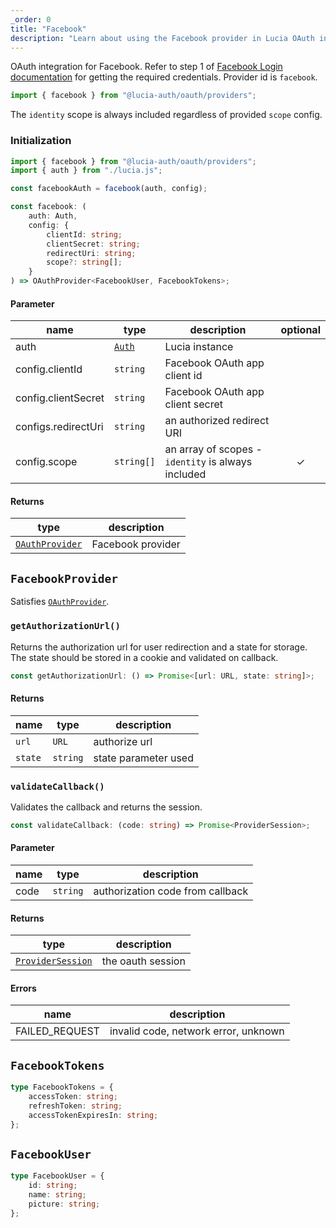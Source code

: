 ```yaml
---
_order: 0
title: "Facebook"
description: "Learn about using the Facebook provider in Lucia OAuth integration"
---
```


OAuth integration for Facebook. Refer to step 1 of [Facebook Login documentation](https://developers.facebook.com/docs/facebook-login/web) for getting the required credentials. Provider id is `facebook`.

```ts
import { facebook } from "@lucia-auth/oauth/providers";
```

The `identity` scope is always included regardless of provided `scope` config.

### Initialization

```ts
import { facebook } from "@lucia-auth/oauth/providers";
import { auth } from "./lucia.js";

const facebookAuth = facebook(auth, config);
```

```ts
const facebook: (
	auth: Auth,
	config: {
		clientId: string;
		clientSecret: string;
		redirectUri: string;
		scope?: string[];
	}
) => OAuthProvider<FacebookUser, FacebookTokens>;
```

#### Parameter

| name                | type                                 | description                                        | optional |
| ------------------- | ------------------------------------ | -------------------------------------------------- | :------: |
| auth                | [`Auth`](/reference/lucia-auth/auth) | Lucia instance                                     |          |
| config.clientId     | `string`                             | Facebook OAuth app client id                       |          |
| config.clientSecret | `string`                             | Facebook OAuth app client secret                   |          |
| configs.redirectUri | `string`                             | an authorized redirect URI                         |          |
| config.scope        | `string[]`                           | an array of scopes - `identity` is always included |    ✓     |

#### Returns

| type                                              | description       |
| ------------------------------------------------- | ----------------- |
| [`OAuthProvider`](/reference/oauth/oauthprovider) | Facebook provider |

## `FacebookProvider`

Satisfies [`OAuthProvider`](/reference/oauth/oauthprovider).

### `getAuthorizationUrl()`

Returns the authorization url for user redirection and a state for storage. The state should be stored in a cookie and validated on callback.

```ts
const getAuthorizationUrl: () => Promise<[url: URL, state: string]>;
```

#### Returns

| name    | type     | description          |
| ------- | -------- | -------------------- |
| `url`   | `URL`    | authorize url        |
| `state` | `string` | state parameter used |

### `validateCallback()`

Validates the callback and returns the session.

```ts
const validateCallback: (code: string) => Promise<ProviderSession>;
```

#### Parameter

| name | type     | description                      |
| ---- | -------- | -------------------------------- |
| code | `string` | authorization code from callback |

#### Returns

| type                                                  | description       |
| ----------------------------------------------------- | ----------------- |
| [`ProviderSession`](/reference/oauth/providersession) | the oauth session |

#### Errors

| name           | description                          |
| -------------- | ------------------------------------ |
| FAILED_REQUEST | invalid code, network error, unknown |

## `FacebookTokens`

```ts
type FacebookTokens = {
	accessToken: string;
	refreshToken: string;
	accessTokenExpiresIn: string;
};
```

## `FacebookUser`

```ts
type FacebookUser = {
	id: string;
	name: string;
	picture: string;
};
```
